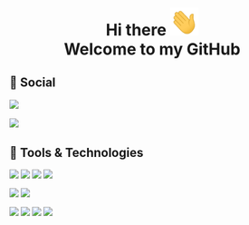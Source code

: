 
<h1 align=center>Hi there <img src="https://github.com/PhilipMurray/PhilipMurray/blob/master/wave.gif" width="50px"><br/>Welcome to my GitHub</h1>

## :speech_balloon: Social
[![](https://img.shields.io/static/v1?label=Web%20Site&message=%20&color=grey&style=flat-square&logo=HTML5)][1]

[![](https://img.shields.io/static/v1?label=LinkedIn&message=%20&color=grey&style=flat-square&logo=LinkedIn)][2]

## 🔧 Tools & Technologies
![](https://img.shields.io/static/v1?label=C-Sharp&message=%20&color=grey&style=flat-square&logo=C-Sharp)
![](https://img.shields.io/static/v1?label=HTML5&message=%20&color=grey&style=flat-square&logo=HTML5)
![](https://img.shields.io/static/v1?label=JavaScript&message=%20&color=grey&style=flat-square&logo=JavaScript)
![](https://img.shields.io/static/v1?label=CSS3&message=%20&color=grey&style=flat-square&logo=CSS3)

![](https://img.shields.io/static/v1?label=Microsoft-SQL-Server&message=%20&color=grey&style=flat-square&logo=Microsoft-SQL-Server)
![](https://img.shields.io/static/v1?label=Postman&message=%20&color=grey&style=flat-square&logo=Postman)

![](https://img.shields.io/static/v1?label=RESTful%20API&message=%20&color=grey&style=flat-square&logo=Visual-Studio)
![](https://img.shields.io/static/v1?label=.NET&message=%20&color=grey&style=flat-square&logo=Visual-Studio)
![](https://img.shields.io/static/v1?label=.NET%20Core&message=%20&color=grey&style=flat-square&logo=Visual-Studio)
![](https://img.shields.io/static/v1?label=Entity%20Framework&message=%20&color=grey&style=flat-square&logo=Visual-Studio)

<!---Links: -->
[1]: https://philipmurray.github.io/
[2]: https://www.linkedin.com/in/philipsmurray/
